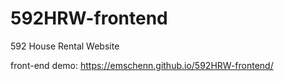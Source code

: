# 592HRW-frontend
592 House Rental Website

front-end demo: https://emschenn.github.io/592HRW-frontend/
